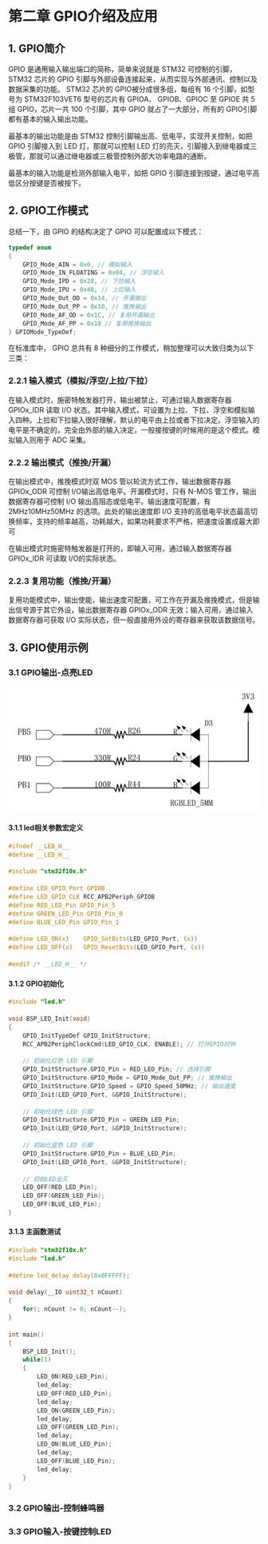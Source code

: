 # 第二章 GPIO介绍及应用

## 1. GPIO简介

GPIO 是通用输入输出端口的简称，简单来说就是 STM32 可控制的引脚， STM32 芯片的 GPIO 引脚与外部设备连接起来，从而实现与外部通讯、控制以及数据采集的功能。 STM32 芯片的 GPIO被分成很多组，每组有 16 个引脚，如型号为 STM32F103VET6 型号的芯片有 GPIOA、 GPIOB、GPIOC 至 GPIOE 共 5 组 GPIO，芯片一共 100 个引脚，其中 GPIO 就占了一大部分，所有的 GPIO引脚都有基本的输入输出功能。

最基本的输出功能是由 STM32 控制引脚输出高、低电平，实现开关控制，如把 GPIO 引脚接入到 LED 灯，那就可以控制 LED 灯的亮灭，引脚接入到继电器或三极管，那就可以通过继电器或三极管控制外部大功率电路的通断。

最基本的输入功能是检测外部输入电平，如把 GPIO 引脚连接到按键，通过电平高低区分按键是否被按下。

## 2. GPIO工作模式

总结一下，由 GPIO 的结构决定了 GPIO 可以配置成以下模式：

```c
typedef enum
{
    GPIO_Mode_AIN = 0x0, // 模拟输入
    GPIO_Mode_IN_FLOATING = 0x04, // 浮空输入
    GPIO_Mode_IPD = 0x28, // 下拉输入
    GPIO_Mode_IPU = 0x48, // 上拉输入
    GPIO_Mode_Out_OD = 0x14, // 开漏输出    
    GPIO_Mode_Out_PP = 0x10, // 推挽输出
    GPIO_Mode_AF_OD = 0x1C, // 复用开漏输出
    GPIO_Mode_AF_PP = 0x18 // 复用推挽输出
} GPIOMode_TypeDef;
```

在标准库中， GPIO 总共有 8 种细分的工作模式，稍加整理可以大致归类为以下三类：

### 2.2.1 输入模式（模拟/浮空/上拉/下拉）

在输入模式时，施密特触发器打开，输出被禁止，可通过输入数据寄存器 GPIOx_IDR 读取 I/O 状态。其中输入模式，可设置为上拉、下拉、浮空和模拟输入四种。上拉和下拉输入很好理解，默认的电平由上拉或者下拉决定。浮空输入的电平是不确定的，完全由外部的输入决定，一般接按键的时候用的是这个模式。模拟输入则用于 ADC 采集。

### 2.2.2 输出模式（推挽/开漏）

在输出模式中，推挽模式时双 MOS 管以轮流方式工作，输出数据寄存器 GPIOx_ODR 可控制 I/O输出高低电平。开漏模式时，只有 N-MOS 管工作，输出数据寄存器可控制 I/O 输出高阻态或低电平。输出速度可配置，有 2MHz10MHz50MHz 的选项。此处的输出速度即 I/O 支持的高低电平状态最高切换频率，支持的频率越高，功耗越大，如果功耗要求不严格，把速度设置成最大即可

在输出模式时施密特触发器是打开的，即输入可用，通过输入数据寄存器 GPIOx_IDR 可读取 I/O的实际状态。

### 2.2.3 复用功能（推挽/开漏）

复用功能模式中，输出使能，输出速度可配置，可工作在开漏及推挽模式，但是输出信号源于其它外设，输出数据寄存器 GPIOx_ODR 无效；输入可用，通过输入数据寄存器可获取 I/O 实际状态，但一般直接用外设的寄存器来获取该数据信号。

## 3. GPIO使用示例

### 3.1 GPIO输出-点亮LED

![屏幕截图 2025-05-26 213933.png](https://raw.githubusercontent.com/hazy1k/My-drawing-bed/main/2025/05/26-21-39-42-屏幕截图%202025-05-26%20213933.png)

#### 3.1.1 led相关参数宏定义

```c
#ifndef __LED_H__
#define __LED_H__

#include "stm32f10x.h"

#define LED_GPIO_Port GPIOB
#define LED_GPIO_CLK RCC_APB2Periph_GPIOB
#define RED_LED_Pin GPIO_Pin_5
#define GREEN_LED_Pin GPIO_Pin_0
#define BLUE_LED_Pin GPIO_Pin_1

#define LED_ON(x)    GPIO_SetBits(LED_GPIO_Port, (x))
#define LED_OFF(x)   GPIO_ResetBits(LED_GPIO_Port, (x))

#endif /* __LED_H__ */
```

#### 3.1.2 GPIO初始化

```c
#include "led.h"

void BSP_LED_Init(void)
{
    GPIO_InitTypeDef GPIO_InitStructure;
    RCC_APB2PeriphClockCmd(LED_GPIO_CLK, ENABLE); // 打开GPIO时钟

    // 初始化红色 LED 引脚
    GPIO_InitStructure.GPIO_Pin = RED_LED_Pin; // 选择引脚
    GPIO_InitStructure.GPIO_Mode = GPIO_Mode_Out_PP; // 推挽输出
    GPIO_InitStructure.GPIO_Speed = GPIO_Speed_50MHz; // 输出速度
    GPIO_Init(LED_GPIO_Port, &GPIO_InitStructure);

    // 初始化绿色 LED 引脚
    GPIO_InitStructure.GPIO_Pin = GREEN_LED_Pin;
    GPIO_Init(LED_GPIO_Port, &GPIO_InitStructure);

    // 初始化蓝色 LED 引脚
    GPIO_InitStructure.GPIO_Pin = BLUE_LED_Pin;
    GPIO_Init(LED_GPIO_Port, &GPIO_InitStructure);

    // 初始LED全灭
    LED_OFF(RED_LED_Pin);
    LED_OFF(GREEN_LED_Pin);
    LED_OFF(BLUE_LED_Pin);
}
```

#### 3.1.3 主函数测试

```c
#include "stm32f10x.h"
#include "led.h"

#define led_delay delay(0x0FFFFF);

void delay(__IO uint32_t nCount)
{
    for(; nCount != 0; nCount--);
}

int main()
{
    BSP_LED_Init();
    while(1)
    {
        LED_ON(RED_LED_Pin);
        led_delay;
        LED_OFF(RED_LED_Pin);
        led_delay;
        LED_ON(GREEN_LED_Pin);
        led_delay;
        LED_OFF(GREEN_LED_Pin);
        led_delay;
        LED_ON(BLUE_LED_Pin);
        led_delay;
        LED_OFF(BLUE_LED_Pin);
        led_delay;
    }
}
```

### 3.2 GPIO输出-控制蜂鸣器

### 3.3 GPIO输入-按键控制LED
